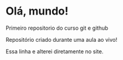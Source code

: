 # Olá, mundo!
 Primeiro repositorio do curso git e github

Repositório criado durante uma aula ao vivo!

Essa linha e alterei diretamente no site.
